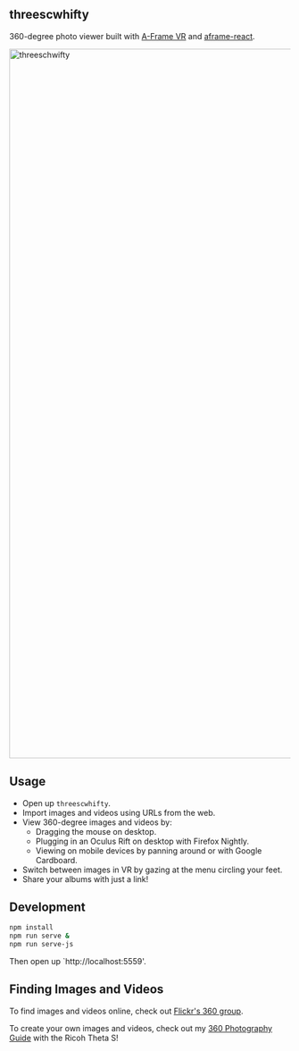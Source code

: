 ## threescwhifty

360-degree photo viewer built with [A-Frame VR](https://aframe.io) and [aframe-react](https://github.com/ngokevin/aframe-react).

<img width="1270" alt="threeschwifty" src="https://cloud.githubusercontent.com/assets/674727/12199319/203b5ae0-b5cc-11e5-87a7-85e5948e42b7.png">

## Usage

- Open up `threescwhifty`.
- Import images and videos using URLs from the web.
- View 360-degree images and videos by:
  - Dragging the mouse on desktop.
  - Plugging in an Oculus Rift on desktop with Firefox Nightly.
  - Viewing on mobile devices by panning around or with Google Cardboard.
- Switch between images in VR by gazing at the menu circling your feet.
- Share your albums with just a link!

## Development

```bash
npm install
npm run serve &
npm run serve-js
```

Then open up `http://localhost:5559'.

## Finding Images and Videos

To find images and videos online, check out
[Flickr's 360 group](https://www.flickr.com/groups/360degrees/).

To create your own images and videos, check out my [360 Photography
Guide](http://ngokevin.com/blog/360-photography/) with the Ricoh Theta S!

